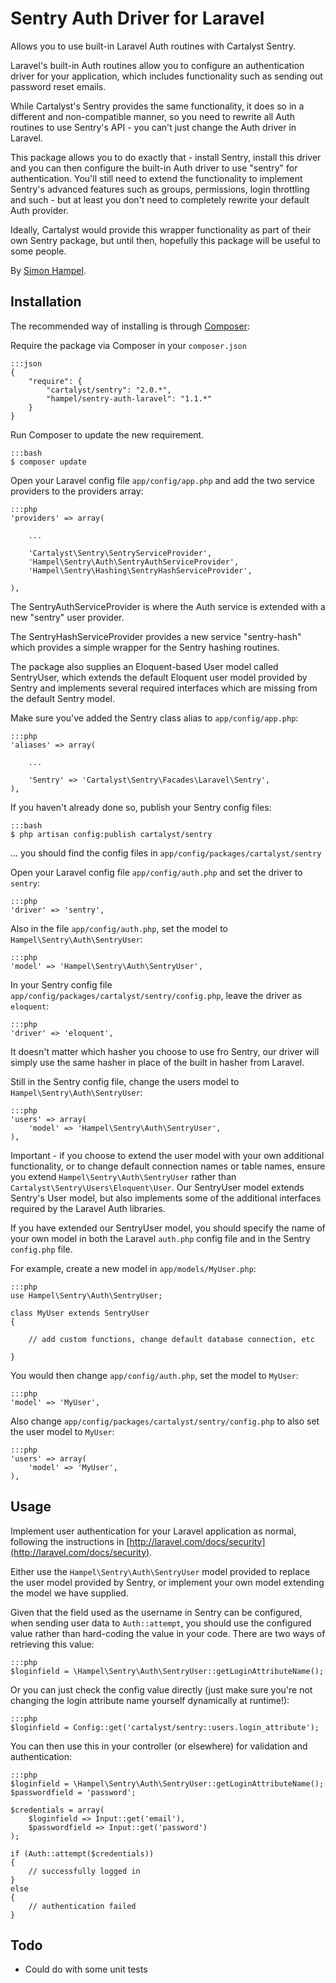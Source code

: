 Sentry Auth Driver for Laravel
==============================

Allows you to use built-in Laravel Auth routines with Cartalyst Sentry.

Laravel's built-in Auth routines allow you to configure an authentication driver for your application, which includes functionality such
as sending out password reset emails.

While Cartalyst's Sentry provides the same functionality, it does so in a different and non-compatible manner, so you need to rewrite all
Auth routines to use Sentry's API - you can't just change the Auth driver in Laravel.

This package allows you to do exactly that - install Sentry, install this driver and you can then configure the built-in Auth driver to use
"sentry" for authentication. You'll still need to extend the functionality to implement Sentry's advanced features such as groups, permissions,
 login throttling and such - but at least you don't need to completely rewrite your default Auth provider.

 Ideally, Cartalyst would provide this wrapper functionality as part of their own Sentry package, but until then, hopefully this package will
 be useful to some people.

By [Simon Hampel](http://hampelgroup.com/).

Installation
------------

The recommended way of installing is through [Composer](http://getcomposer.org):

Require the package via Composer in your `composer.json`

	:::json
    {
        "require": {
        	"cartalyst/sentry": "2.0.*",
            "hampel/sentry-auth-laravel": "1.1.*"
        }
    }

Run Composer to update the new requirement.

	:::bash
    $ composer update

Open your Laravel config file `app/config/app.php` and add the two service providers to the providers array:

	:::php
    'providers' => array(

        ...

		'Cartalyst\Sentry\SentryServiceProvider',
		'Hampel\Sentry\Auth\SentryAuthServiceProvider',
		'Hampel\Sentry\Hashing\SentryHashServiceProvider',

    ),

The SentryAuthServiceProvider is where the Auth service is extended with a new "sentry" user provider.

The SentryHashServiceProvider provides a new service "sentry-hash" which provides a simple wrapper for the Sentry hashing routines.

The package also supplies an Eloquent-based User model called SentryUser, which extends the default Eloquent user model provided by Sentry and
 implements several required interfaces which are missing from the default Sentry model.

Make sure you've added the Sentry class alias to `app/config/app.php`:

	:::php
	'aliases' => array(

		...

		'Sentry' => 'Cartalyst\Sentry\Facades\Laravel\Sentry',
	),

If you haven't already done so, publish your Sentry config files:

	:::bash
	$ php artisan config:publish cartalyst/sentry

... you should find the config files in `app/config/packages/cartalyst/sentry`

Open your Laravel config file `app/config/auth.php` and set the driver to `sentry`:

	:::php
	'driver' => 'sentry',

Also in the file `app/config/auth.php`, set the model to `Hampel\Sentry\Auth\SentryUser`:

	:::php
	'model' => 'Hampel\Sentry\Auth\SentryUser',

In your Sentry config file `app/config/packages/cartalyst/sentry/config.php`, leave the driver as `eloquent`:

	:::php
	'driver' => 'eloquent',

It doesn't matter which hasher you choose to use fro Sentry, our driver will simply use the same hasher in place of the built in hasher from
Laravel.

Still in the Sentry config file, change the users model to `Hampel\Sentry\Auth\SentryUser`:

	:::php
	'users' => array(
		'model' => 'Hampel\Sentry\Auth\SentryUser',
	),

Important - if you choose to extend the user model with your own additional functionality, or to change default connection names or table names,
ensure you extend `Hampel\Sentry\Auth\SentryUser` rather than `Cartalyst\Sentry\Users\Eloquent\User`. Our SentryUser model extends Sentry's
 User model, but also implements some of the additional interfaces required by the Laravel Auth libraries.

 If you have extended our SentryUser model, you should specify the name of your own model in both the Laravel `auth.php` config file and in the
 Sentry `config.php` file.

For example, create a new model in `app/models/MyUser.php`:

	:::php
	use Hampel\Sentry\Auth\SentryUser;

	class MyUser extends SentryUser
	{

		// add custom functions, change default database connection, etc

	}

You would then change `app/config/auth.php`, set the model to `MyUser`:

	:::php
	'model' => 'MyUser',

Also change `app/config/packages/cartalyst/sentry/config.php` to also set the user model to `MyUser`:

	:::php
	'users' => array(
		'model' => 'MyUser',
	),

Usage
-----

Implement user authentication for your Laravel application as normal, following the instructions in [http://laravel.com/docs/security](http://laravel.com/docs/security).

Either use the `Hampel\Sentry\Auth\SentryUser` model provided to replace the user model provided by Sentry, or implement your own model
extending the model we have supplied.

Given that the field used as the username in Sentry can be configured, when sending user data to `Auth::attempt`, you should use the
configured value rather than hard-coding the value in your code. There are two ways of retrieving this value:

	:::php
	$loginfield = \Hampel\Sentry\Auth\SentryUser::getLoginAttributeName();

Or you can just check the config value directly (just make sure you're not changing the login attribute name yourself dynamically at runtime!):

	:::php
	$loginfield = Config::get('cartalyst/sentry::users.login_attribute');


You can then use this in your controller (or elsewhere) for validation and authentication:

	:::php
	$loginfield = \Hampel\Sentry\Auth\SentryUser::getLoginAttributeName();
	$passwordfield = 'password';

	$credentials = array(
		$loginfield => Input::get('email'),
		$passwordfield => Input::get('password')
	);

	if (Auth::attempt($credentials))
	{
		// successfully logged in
	}
	else
	{
		// authentication failed
	}

Todo
----

* Could do with some unit tests
